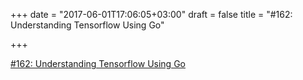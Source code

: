 +++
date = "2017-06-01T17:06:05+03:00"
draft = false
title = "#162: Understanding Tensorflow Using Go"

+++

<p><a href="https://golangweekly.com/issues/162">#162: Understanding Tensorflow Using Go</a></p>